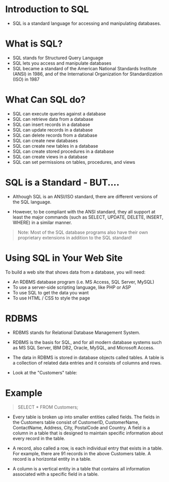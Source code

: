 # Introduction to SQL
* SQL is a standard language for accessing and manipulating databases.

# What is SQL?
* SQL stands for Structured Query Language
* SQL lets you access and manipulate databases
* SQL became a standard of the American National Standards Institute (ANSI) in 1986, and of the International Organization for Standardization (ISO) in 1987
# What Can SQL do?
* SQL can execute queries against a database
* SQL can retrieve data from a database
* SQL can insert records in a database
* SQL can update records in a database
* SQL can delete records from a database
* SQL can create new databases
* SQL can create new tables in a database
* SQL can create stored procedures in a database
* SQL can create views in a database
* SQL can set permissions on tables, procedures, and views
# SQL is a Standard - BUT....
* Although SQL is an ANSI/ISO standard, there are different versions of the SQL language.

* However, to be compliant with the ANSI standard, they all support at least the major commands (such as SELECT, UPDATE, DELETE, INSERT, WHERE) in a similar manner.

> Note: Most of the SQL database programs also have their own proprietary extensions in addition to the SQL standard!

# Using SQL in Your Web Site
To build a web site that shows data from a database, you will need:

* An RDBMS database program (i.e. MS Access, SQL Server, MySQL)
* To use a server-side scripting language, like PHP or ASP
* To use SQL to get the data you want
* To use HTML / CSS to style the page
# RDBMS
* RDBMS stands for Relational Database Management System.

* RDBMS is the basis for SQL, and for all modern database systems such as MS SQL Server, IBM DB2, Oracle, MySQL, and Microsoft Access.

* The data in RDBMS is stored in database objects called tables. A table is a collection of related data entries and it consists of columns and rows.

* Look at the "Customers" table:

# Example
> SELECT * FROM Customers;
* Every table is broken up into smaller entities called fields. The fields in the Customers table consist of CustomerID, CustomerName, ContactName, Address, City, PostalCode and Country. A field is a column in a table that is designed to maintain specific information about every record in the table.

* A record, also called a row, is each individual entry that exists in a table. For example, there are 91 records in the above Customers table. A record is a horizontal entity in a table.

* A column is a vertical entity in a table that contains all information associated with a specific field in a table.

